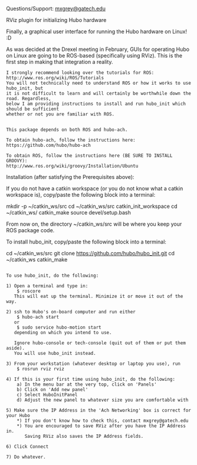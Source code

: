 Questions/Support: mxgrey@gatech.edu

RViz plugin for initializing Hubo hardware

Finally, a graphical user interface for running the Hubo hardware on Linux! :D

As was decided at the Drexel meeting in February, GUIs for operating Hubo on Linux
are going to be ROS-based (specifically using RViz). This is the first step in making
that integration a reality.


~~~~~~~~~~~~~~~~~~~~~~~~~~~~~~  IF  YOU  ARE  NEW  TO  ROS  ~~~~~~~~~~~~~~~~~~~~~~~~~~~~~~~~~~
I strongly recommend looking over the tutorials for ROS: http://www.ros.org/wiki/ROS/Tutorials
You will not technically need to understand ROS or how it works to use hubo_init, but
it is not difficult to learn and will certainly be worthwhile down the road. Regardless,
below I am providing instructions to install and run hubo_init which should be sufficient
whether or not you are familiar with ROS.

~~~~~~~~~~~~~~~~~~~~~~~~~~~~~~~~~~~~~~~~~~~~~~~~~~~~~~~~~~~~~~~~~~~~~~~~~~~~~~~~~~~~~~~~~~~~~~~



~~~~~~~~~~~~~~~~~~~~~~~~~  Prerequisites  ~~~~~~~~~~~~~~~~~~~~~~~~~~~~~~

This package depends on both ROS and hubo-ach.

To obtain hubo-ach, follow the instructions here:
https://github.com/hubo/hubo-ach

To obtain ROS, follow the instructions here (BE SURE TO INSTALL GROOVY):
http://www.ros.org/wiki/groovy/Installation/Ubuntu

~~~~~~~~~~~~~~~~~~~~~~~~~~~~~~~~~~~~~~~~~~~~~~~~~~~~~~~~~~~~~~~~~~~~~~~~



Installation (after satisfying the Prerequisites above):

If you do not have a catkin workspace (or you do not know what a catkin workspace is), copy/paste
the following block into a terminal:

mkdir -p ~/catkin_ws/src
cd ~/catkin_ws/src
catkin_init_workspace
cd ~/catkin_ws/
catkin_make
source devel/setup.bash

From now on, the directory ~/catkin_ws/src will be where you keep your ROS package code.


To install hubo_init, copy/paste the following block into a terminal:

cd ~/catkin_ws/src
git clone https://github.com/hubo/hubo_init.git
cd ~/catkin_ws
catkin_make



~~~~~~~~~~~~~~  USAGE  ~~~~~~~~~~~~~~~~~~~

To use hubo_init, do the following:

1) Open a terminal and type in:
    $ roscore
   This will eat up the terminal. Minimize it or move it out of the way.

2) ssh to Hubo's on-board computer and run either
    $ hubo-ach start
   or
    $ sudo service hubo-motion start
   depending on which you intend to use.

   Ignore hubo-console or tech-console (quit out of them or put them aside).
   You will use hubo_init instead.

3) From your workstation (whatever desktop or laptop you use), run
    $ rosrun rviz rviz

4) If this is your first time using hubo_init, do the following:
    a) In the menu bar at the very top, click on 'Panels'
    b) Click on 'Add new panel'
    c) Select HuboInitPanel
    d) Adjust the new panel to whatever size you are comfortable with

5) Make sure the IP Address in the 'Ach Networking' box is correct for your Hubo
    *) If you don't know how to check this, contact mxgrey@gatech.edu
    *) You are encouraged to save RViz after you have the IP Address in.
       Saving RViz also saves the IP Address fields.

6) Click Connect

7) Do whatever.


